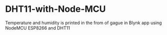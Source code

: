 # DHT11-with-Node-MCU

Temperature and humidity is printed in the from of gague  in Blynk app using NodeMCU ESP8266 and DHT11
